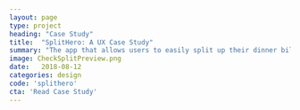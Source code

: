 ```yaml
---
layout: page
type: project
heading: "Case Study"
title:  "SplitHero: A UX Case Study"
summary: "The app that allows users to easily split up their dinner bill."
image: CheckSplitPreview.png
date:   2018-08-12
categories: design
code: 'splithero'
cta: 'Read Case Study'
---
```

<script>
  window.location.replace('https://medium.com/@kirbyyardley/splithero-a-ux-case-study-d046141d55cd');
</script>
